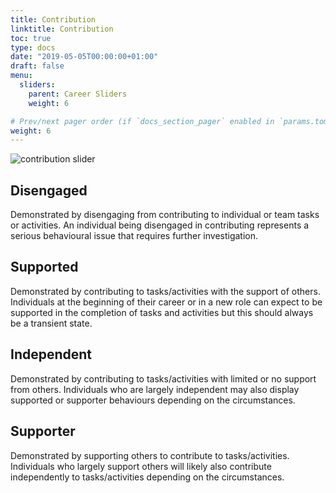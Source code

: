 ```yaml
---
title: Contribution
linktitle: Contribution
toc: true
type: docs
date: "2019-05-05T00:00:00+01:00"
draft: false
menu:
  sliders:
    parent: Career Sliders
    weight: 6

# Prev/next pager order (if `docs_section_pager` enabled in `params.toml`)
weight: 6
---
```


![contribution slider](../contribution-slider.svg)

## Disengaged

Demonstrated by disengaging from contributing to individual or team tasks or activities. An individual being disengaged in contributing represents a serious behavioural issue that requires further investigation.

## Supported

Demonstrated by contributing to tasks/activities with the support of others. Individuals at the beginning of their career or in a new role can expect to be supported in the completion of tasks and activities but this should always be a transient state.

## Independent

Demonstrated by contributing to tasks/activities with limited or no support from others. Individuals who are largely independent may also display supported or supporter behaviours depending on the circumstances.

## Supporter

Demonstrated by supporting others to contribute to tasks/activities. Individuals who largely support others will likely also contribute independently to tasks/activities depending on the circumstances.
